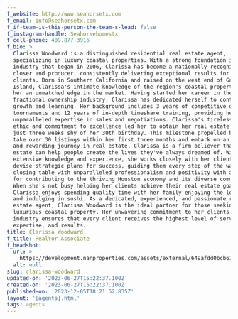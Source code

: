 ```yaml
---
f_website: http://www.seahorsetx.com
f_email: info@seahorsetx.com
f_if-team-is-this-person-the-team-s-lead: false
f_instagram-handle: Seahorsehomestx
f_cell-phone: 409.877.3916
f_bio: >
  Clarissa Woodward is a distinguished residential real estate agent,
  specializing in luxury coastal properties. With a strong foundation in the
  industry that began in 2006, Clarissa has become a nationally recognized top
  closer and producer, consistently delivering exceptional results for her
  clients. Born in Southern California and raised on the west end of Galveston
  Island, Clarissa's intimate knowledge of the region's coastal properties gives
  her an unmatched edge in the market. Having started her career in the
  fractional ownership industry, Clarissa has dedicated herself to continuous
  growth and learning. Her background includes 3 years of competitive debate
  tournaments and 12 years of in-depth timeshare training, providing her with
  unparalleled expertise in sales and negotiations. Clarissa's tireless work
  ethic and commitment to excellence led her to obtain her real estate license
  just three weeks shy of her 30th birthday. This milestone propelled her to
  take over 30 listings within her first three months and embark on an inspiring
  and rewarding journey in real estate. Clarissa is a firm believer that real
  estate can help people create the lives they've always dreamed of. With her
  extensive knowledge and experience, she works closely with her clients to
  devise strategic plans for success, guiding them every step of the way to the
  closing table with unparalleled professionalism and positivity with a passion
  for contributing to the thriving Houston economy and its diverse community.
  When she's not busy helping her clients achieve their real estate goals,
  Clarissa enjoys spending quality time with her family enjoying the local area
  and indulging in sushi. As a dedicated, experienced, and passionate real
  estate agent, Clarissa Woodward is the ideal partner for those seeking a
  luxurious coastal property. Her unwavering commitment to her clients and her
  industry ensures that every client receives the highest level of service,
  expertise, and results.
title: Clarissa Woodward
f_title: Realtor Associate
f_headshot:
  url: >-
    https://development.nanproperties.com/assets/external/649afdd0bcb6147daa087602_woodward2c20clarissa_primary202.jpg
  alt: null
slug: clarissa-woodward
updated-on: '2023-06-27T15:22:37.100Z'
created-on: '2023-06-27T15:22:37.100Z'
published-on: '2023-12-05T18:21:52.835Z'
layout: '[agents].html'
tags: agents
---
```



